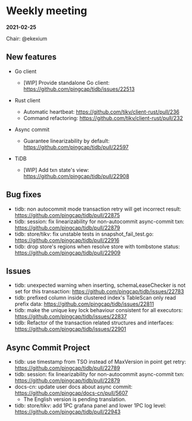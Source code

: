 # Weekly meeting

**2021-02-25**

Chair: @ekexium

## New features

* Go client
  * [WIP] Provide standalone Go client: https://github.com/pingcap/tidb/issues/22513

* Rust client
  * Automatic heartbeat: https://github.com/tikv/client-rust/pull/236
  * Command refactoring: https://github.com/tikv/client-rust/pull/232

* Async commit
  * Guarantee linearizability by default: https://github.com/pingcap/tidb/pull/22597

* TiDB
  * [WIP] Add txn state's view: https://github.com/pingcap/tidb/pull/22908

## Bug fixes

* tidb: non autocommit mode transaction retry will get incorrect result: https://github.com/pingcap/tidb/pull/22875
* tidb: session: fix linearizability for non-autocommit async-commit txn: https://github.com/pingcap/tidb/pull/22879
* tidb: store/tikv: fix unstable tests in snapshot_fail_test.go: https://github.com/pingcap/tidb/pull/22916
* tidb: drop store's regions when resolve store with tombstone status: https://github.com/pingcap/tidb/pull/22909

## Issues

* tidb: unexpected warning when inserting, schemaLeaseChecker is not set for this transaction: https://github.com/pingcap/tidb/issues/22783
* tidb: prefixed column inside clustered index's TableScan only read prefix data: https://github.com/pingcap/tidb/issues/22811
* tidb: make the unique key lock behaviour consistent for all executors: https://github.com/pingcap/tidb/issues/22837
* tidb: Refactor of the transaction related structures and interfaces: https://github.com/pingcap/tidb/issues/22901

## Async Commit Project

* tidb: use timestamp from TSO instead of MaxVersion in point get retry: https://github.com/pingcap/tidb/pull/22789
* tidb: session: fix linearizability for non-autocommit async-commit txn: https://github.com/pingcap/tidb/pull/22879
* docs-cn: update user docs about async commit: https://github.com/pingcap/docs-cn/pull/5607
  * The English version is pending translation.
* tidb: store/tikv: add 1PC grafana panel and lower 1PC log level: https://github.com/pingcap/tidb/pull/22943
